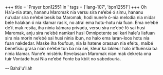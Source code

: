 +++
title = 'Prayer bpn12551 in '
tags = ['lang-107', 'bpn12551']
+++
Oh Ha’u-nia atan, hananu Maromak nia versu sira ne’ebé ó simu, hananu nu’udar sira ne’ebé besik ba Maromak, hodi nune’e ó-nia melodia nia midar bele halakan ó nia klamar rasik, no atrai ema hotu-hotu nia fuan. Ema ne’ebé de’it mak resita, iha ninia kámara privadu, versu sira ne’ebé fó sai husi Maromak, anju sira ne’ebé namkari husi Omnipotente sei kari hale’u liafuan sira nia morin ne’ebé sai husi ninia ibun, no halo ema laran-loos hotu nia fuan nakdedar. Maske iha foufoun, nia la hatene orasaun nia efeitu, maibé benefísiu grasa nian ne’ebé tun ba nia sei, kleur ka lakleur halo influénsia ba ninia klamar. Nune’e mistériu Revelasaun Maromak nian mak dekreta ona tuir Vontade husi Nia ne’ebé Fonte ba kbiit no sabedouria.

-- Bahá'u'lláh
